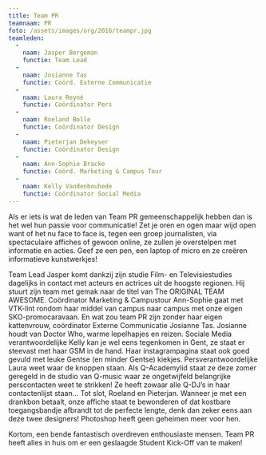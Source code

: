```yaml
---
title: Team PR
teamnaam: PR
foto: /assets/images/org/2016/teampr.jpg
teamleden:
  -
    naam: Jasper Bergeman
    functie: Team Lead
  -
    naam: Josianne Tas
    functie: Coörd. Externe Communicatie
  -
    naam: Laura Reyné
    functie: Coördinator Pers
  -
    naam: Roeland Bolle
    functie: Coördinator Design
  -
    naam: Pieterjan Dekeyser
    functie: Coördinator Design
  -
    naam: Ann-Sophie Bracke
    functie: Coörd. Marketing & Campus Tour
  -
    naam: Kelly Vandenbouhede
    functie: Coördinator Social Media
---
```


Als er iets is wat de leden van Team PR gemeenschappelijk hebben dan is het wel hun passie voor communicatie! Zet je oren en ogen maar wijd open want of het nu face to face is, tegen een groep journalisten, via spectaculaire affiches of gewoon online, ze zullen je overstelpen met informatie en acties. Geef ze een pen, een laptop of micro en ze creëren informatieve kunstwerkjes!

Team Lead Jasper komt dankzij zijn studie Film- en Televisiestudies dagelijks in contact met acteurs en actrices uit de hoogste regionen. Hij stuurt zijn team met gemak naar de titel van The ORIGINAL TEAM AWESOME. Coördinator Marketing & Campustour Ann-Sophie gaat met VTK-lint rondom haar middel van campus naar campus met onze eigen SKO-promocaravaan. En wat zou team PR zijn zonder haar eigen kattenvrouw, coördinator Externe Communicatie Josianne Tas. Josianne houdt van Doctor Who, warme lepelhapjes en reizen. Sociale Media verantwoordelijke Kelly kan je wel eens tegenkomen in Gent, ze staat er steevast met haar GSM in de hand. Haar instagrampagina staat ook goed gevuld met leuke Gentse (en minder Gentse) kiekjes. Persverantwoordelijke Laura weet waar de knoppen staan. Als Q-Academylid staat ze deze zomer geregeld in de studio van Q-music waar ze ongetwijfeld belangrijke perscontacten weet te strikken! Ze heeft zowaar alle Q-DJ’s in haar contactenlijst staan… Tot slot, Roeland en Pieterjan. Wanneer je met een drankbon betaalt, onze affiche staat te bewonderen of dat kostbare toegangsbandje afbrandt tot de perfecte lengte, denk dan zeker eens aan deze twee designers! Photoshop heeft geen geheimen meer voor hen.

Kortom, een bende fantastisch overdreven enthousiaste mensen. Team PR heeft alles in huis om er een geslaagde Student Kick-Off van te maken!
